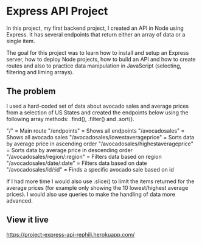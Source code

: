 # Express API Project

In this project, my first backend project, I created an API in Node using Express. It has several endpoints that return either an array of data or a single item.

The goal for this project was to learn how to install and setup an Express server, how to deploy Node projects, how to build an API and how to create routes and also to practice data manipulation in JavaScript (selecting, filtering and liming arrays).

## The problem

I used a hard-coded set of data about avocado sales and average prices from a selection of US States and created the endpoints below using the following array methods: .find(), .filter() and .sort(). 

"/" = Main route
"/endpoints" = Shows all endpoints
"/avocadosales" = Shows all avocado sales
"/avocadosales/lowestaverageprice" = Sorts data by average price in ascending order
"/avocadosales/highestaverageprice" = Sorts data by average price in descending order
"/avocadosales/region/:region" = Filters data based on region
"/avocadosales/date/:date" = Filters data based on date
"/avocadosales/id/:id" = Finds a specific avocado sale based on id

If I had more time I would also use .slice() to limit the items returned for the average prices (for example only showing the 10 lowest/highest average prices). I would also use queries to make the handling of data more advanced.

## View it live

https://project-express-api-rephili.herokuapp.com/

